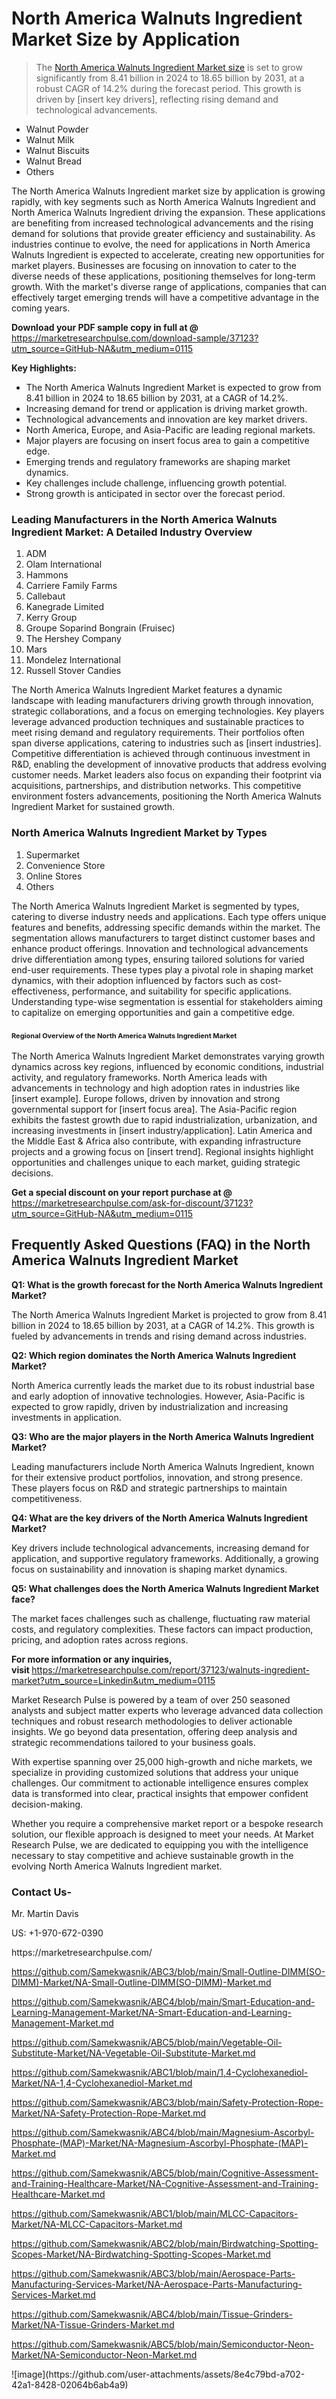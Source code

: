 <h1>North America Walnuts Ingredient Market&nbsp;Size by Application</h1><blockquote><p>The <a href="https://marketresearchpulse.com/download-sample/37123?utm_source=GitHub-NA&amp;utm_medium=0115">North America Walnuts Ingredient Market size</a> is set to grow significantly from 8.41 billion in 2024 to 18.65 billion by 2031, at a robust CAGR of 14.2% during the forecast period. This growth is driven by [insert key drivers], reflecting rising demand and technological advancements.</p></blockquote><ul><li>Walnut Powder<li> Walnut Milk<li> Walnut Biscuits<li> Walnut Bread<li> Others</li></ul><p>The North America Walnuts Ingredient market size by application is growing rapidly, with key segments such as North America Walnuts Ingredient and North America Walnuts Ingredient driving the expansion. These applications are benefiting from increased technological advancements and the rising demand for solutions that provide greater efficiency and sustainability. As industries continue to evolve, the need for applications in North America Walnuts Ingredient is expected to accelerate, creating new opportunities for market players. Businesses are focusing on innovation to cater to the diverse needs of these applications, positioning themselves for long-term growth. With the market's diverse range of applications, companies that can effectively target emerging trends will have a competitive advantage in the coming years.</p><p><strong>Download your PDF sample copy in full at @ </strong><a href="https://marketresearchpulse.com/download-sample/37123?utm_source=GitHub-NA&amp;utm_medium=0115">https://marketresearchpulse.com/download-sample/37123?utm_source=GitHub-NA&amp;utm_medium=0115</a></p><p><strong>Key Highlights: </strong></p><ul><li>The North America Walnuts Ingredient Market is expected to grow from 8.41 billion in 2024 to 18.65 billion by 2031, at a CAGR of 14.2%.</li><li>Increasing demand for trend or application is driving market growth.</li><li>Technological advancements and innovation are key market drivers.</li><li>North America, Europe, and Asia-Pacific are leading regional markets.</li><li>Major players are focusing on insert focus area to gain a competitive edge.</li><li>Emerging trends and regulatory frameworks are shaping market dynamics.</li><li>Key challenges include challenge, influencing growth potential.</li><li>Strong growth is anticipated in sector over the forecast period.</li></ul><h3>Leading Manufacturers in the North America Walnuts Ingredient Market: A Detailed Industry Overview</h3><ol><li>ADM</li><li>Olam International</li><li>Hammons</li><li>Carriere Family Farms</li><li>Callebaut</li><li>Kanegrade Limited</li><li>Kerry Group</li><li>Groupe Soparind Bongrain (Fruisec)</li><li>The Hershey Company</li><li>Mars</li><li>Mondelez International</li><li>Russell Stover Candies</li></ol><div class="flex max-w-full flex-col flex-grow"><div class="min-h-8 text-message flex w-full flex-col items-end gap-2 whitespace-normal break-words [.text-message+&amp;]:mt-5" dir="auto" data-message-author-role="assistant" data-message-id="fd8432e4-4910-450d-b182-61b7bfb0a01f" data-message-model-slug="gpt-4o"><div class="flex w-full flex-col gap-1 empty:hidden first:pt-[3px]"><div class="markdown prose w-full break-words dark:prose-invert light"><p>The North America Walnuts Ingredient Market features a dynamic landscape with leading manufacturers driving growth through innovation, strategic collaborations, and a focus on emerging technologies. Key players leverage advanced production techniques and sustainable practices to meet rising demand and regulatory requirements. Their portfolios often span diverse applications, catering to industries such as [insert industries]. Competitive differentiation is achieved through continuous investment in R&amp;D, enabling the development of innovative products that address evolving customer needs. Market leaders also focus on expanding their footprint via acquisitions, partnerships, and distribution networks. This competitive environment fosters advancements, positioning the North America Walnuts Ingredient Market for sustained growth.</p></div></div></div></div><h3>North America Walnuts Ingredient Market by Types</h3><ol><li>Supermarket<li> Convenience Store<li> Online Stores<li> Others</li></ol><div class="flex max-w-full flex-col flex-grow"><div class="min-h-8 text-message flex w-full flex-col items-end gap-2 whitespace-normal break-words [.text-message+&amp;]:mt-5" dir="auto" data-message-author-role="assistant" data-message-id="084470be-0bb7-4664-bddf-5156b4f41249" data-message-model-slug="gpt-4o-mini"><div class="flex w-full flex-col gap-1 empty:hidden first:pt-[3px]"><div class="markdown prose w-full break-words dark:prose-invert light"><p>The North America Walnuts Ingredient Market is segmented by types, catering to diverse industry needs and applications. Each type offers unique features and benefits, addressing specific demands within the market. The segmentation allows manufacturers to target distinct customer bases and enhance product offerings. Innovation and technological advancements drive differentiation among types, ensuring tailored solutions for varied end-user requirements. These types play a pivotal role in shaping market dynamics, with their adoption influenced by factors such as cost-effectiveness, performance, and suitability for specific applications. Understanding type-wise segmentation is essential for stakeholders aiming to capitalize on emerging opportunities and gain a competitive edge.</p></div></div></div></div><h3><span style="font-size: 11px;">Regional Overview of the North America Walnuts Ingredient Market</span></h3><div class="flex max-w-full flex-col flex-grow"><div class="min-h-8 text-message flex w-full flex-col items-end gap-2 whitespace-normal break-words [.text-message+&amp;]:mt-5" dir="auto" data-message-author-role="assistant" data-message-id="e9038762-ce64-4e30-91c9-9bd413514231" data-message-model-slug="gpt-4o-mini"><div class="flex w-full flex-col gap-1 empty:hidden first:pt-[3px]"><div class="markdown prose w-full break-words dark:prose-invert light"><p>The North America Walnuts Ingredient Market demonstrates varying growth dynamics across key regions, influenced by economic conditions, industrial activity, and regulatory frameworks. North America leads with advancements in technology and high adoption rates in industries like [insert example]. Europe follows, driven by innovation and strong governmental support for [insert focus area]. The Asia-Pacific region exhibits the fastest growth due to rapid industrialization, urbanization, and increasing investments in [insert industry/application]. Latin America and the Middle East &amp; Africa also contribute, with expanding infrastructure projects and a growing focus on [insert trend]. Regional insights highlight opportunities and challenges unique to each market, guiding strategic decisions.</p></div></div></div></div><p><strong>Get a special discount on your report purchase at @ </strong><a href="https://marketresearchpulse.com/ask-for-discount/37123?utm_source=GitHub-NA&amp;utm_medium=0115">https://marketresearchpulse.com/ask-for-discount/37123?utm_source=GitHub-NA&amp;utm_medium=0115</a></p><h2>Frequently Asked Questions (FAQ) in the North America Walnuts Ingredient Market</h2><p><strong>Q1: What is the growth forecast for the North America Walnuts Ingredient Market?</strong></p><p>The North America Walnuts Ingredient Market is projected to grow from 8.41 billion in 2024 to 18.65 billion by 2031, at a CAGR of 14.2%. This growth is fueled by advancements in trends and rising demand across industries.</p><p><strong>Q2: Which region dominates the North America Walnuts Ingredient Market?</strong></p><p>North America currently leads the market due to its robust industrial base and early adoption of innovative technologies. However, Asia-Pacific is expected to grow rapidly, driven by industrialization and increasing investments in application.</p><p><strong>Q3: Who are the major players in the North America Walnuts Ingredient Market?</strong></p><p>Leading manufacturers include North America Walnuts Ingredient, known for their extensive product portfolios, innovation, and strong presence. These players focus on R&amp;D and strategic partnerships to maintain competitiveness.</p><p><strong>Q4: What are the key drivers of the North America Walnuts Ingredient Market?</strong></p><p>Key drivers include technological advancements, increasing demand for application, and supportive regulatory frameworks. Additionally, a growing focus on sustainability and innovation is shaping market dynamics.</p><p><strong>Q5: What challenges does the North America Walnuts Ingredient Market face?</strong></p><p>The market faces challenges such as challenge, fluctuating raw material costs, and regulatory complexities. These factors can impact production, pricing, and adoption rates across regions.</p><p><strong>For more information or any inquiries, visit&nbsp;</strong><a href="https://marketresearchpulse.com/report/37123/walnuts-ingredient-market?utm_source=Linkedin&utm_medium=0115">https://marketresearchpulse.com/report/37123/walnuts-ingredient-market?utm_source=Linkedin&utm_medium=0115</a></p><p>Market Research Pulse is powered by a team of over 250 seasoned analysts and subject matter experts who leverage advanced data collection techniques and robust research methodologies to deliver actionable insights. We go beyond data presentation, offering deep analysis and strategic recommendations tailored to your business goals.</p><p>With expertise spanning over 25,000 high-growth and niche markets, we specialize in providing customized solutions that address your unique challenges. Our commitment to actionable intelligence ensures complex data is transformed into clear, practical insights that empower confident decision-making.</p><p>Whether you require a comprehensive market report or a bespoke research solution, our flexible approach is designed to meet your needs. At Market Research Pulse, we are dedicated to equipping you with the intelligence necessary to stay competitive and achieve sustainable growth in the evolving North America Walnuts Ingredient market.</p><h3><strong>Contact Us-</strong></h3><p>Mr. Martin Davis</p><p>US: +1-970-672-0390</p><p>https://marketresearchpulse.com/</p><p><a href="https://github.com/Samekwasnik/ABC3/blob/main/Small-Outline-DIMM(SO-DIMM)-Market/NA-Small-Outline-DIMM(SO-DIMM)-Market.md">https://github.com/Samekwasnik/ABC3/blob/main/Small-Outline-DIMM(SO-DIMM)-Market/NA-Small-Outline-DIMM(SO-DIMM)-Market.md</a></p><p><a href="https://github.com/Samekwasnik/ABC4/blob/main/Smart-Education-and-Learning-Management-Market/NA-Smart-Education-and-Learning-Management-Market.md">https://github.com/Samekwasnik/ABC4/blob/main/Smart-Education-and-Learning-Management-Market/NA-Smart-Education-and-Learning-Management-Market.md</a></p><p><a href="https://github.com/Samekwasnik/ABC5/blob/main/Vegetable-Oil-Substitute-Market/NA-Vegetable-Oil-Substitute-Market.md">https://github.com/Samekwasnik/ABC5/blob/main/Vegetable-Oil-Substitute-Market/NA-Vegetable-Oil-Substitute-Market.md</a></p><p><a href="https://github.com/Samekwasnik/ABC1/blob/main/1,4-Cyclohexanediol-Market/NA-1,4-Cyclohexanediol-Market.md">https://github.com/Samekwasnik/ABC1/blob/main/1,4-Cyclohexanediol-Market/NA-1,4-Cyclohexanediol-Market.md</a></p><p><a href="https://github.com/Samekwasnik/ABC3/blob/main/Safety-Protection-Rope-Market/NA-Safety-Protection-Rope-Market.md">https://github.com/Samekwasnik/ABC3/blob/main/Safety-Protection-Rope-Market/NA-Safety-Protection-Rope-Market.md</a></p><p><a href="https://github.com/Samekwasnik/ABC4/blob/main/Magnesium-Ascorbyl-Phosphate-(MAP)-Market/NA-Magnesium-Ascorbyl-Phosphate-(MAP)-Market.md">https://github.com/Samekwasnik/ABC4/blob/main/Magnesium-Ascorbyl-Phosphate-(MAP)-Market/NA-Magnesium-Ascorbyl-Phosphate-(MAP)-Market.md</a></p><p><a href="https://github.com/Samekwasnik/ABC5/blob/main/Cognitive-Assessment-and-Training-Healthcare-Market/NA-Cognitive-Assessment-and-Training-Healthcare-Market.md">https://github.com/Samekwasnik/ABC5/blob/main/Cognitive-Assessment-and-Training-Healthcare-Market/NA-Cognitive-Assessment-and-Training-Healthcare-Market.md</a></p><p><a href="https://github.com/Samekwasnik/ABC1/blob/main/MLCC-Capacitors-Market/NA-MLCC-Capacitors-Market.md">https://github.com/Samekwasnik/ABC1/blob/main/MLCC-Capacitors-Market/NA-MLCC-Capacitors-Market.md</a></p><p><a href="https://github.com/Samekwasnik/ABC2/blob/main/Birdwatching-Spotting-Scopes-Market/NA-Birdwatching-Spotting-Scopes-Market.md">https://github.com/Samekwasnik/ABC2/blob/main/Birdwatching-Spotting-Scopes-Market/NA-Birdwatching-Spotting-Scopes-Market.md</a></p><p><a href="https://github.com/Samekwasnik/ABC3/blob/main/Aerospace-Parts-Manufacturing-Services-Market/NA-Aerospace-Parts-Manufacturing-Services-Market.md">https://github.com/Samekwasnik/ABC3/blob/main/Aerospace-Parts-Manufacturing-Services-Market/NA-Aerospace-Parts-Manufacturing-Services-Market.md</a></p><p><a href="https://github.com/Samekwasnik/ABC4/blob/main/Tissue-Grinders-Market/NA-Tissue-Grinders-Market.md">https://github.com/Samekwasnik/ABC4/blob/main/Tissue-Grinders-Market/NA-Tissue-Grinders-Market.md</a></p><p><a href="https://github.com/Samekwasnik/ABC5/blob/main/Semiconductor-Neon-Market/NA-Semiconductor-Neon-Market.md">https://github.com/Samekwasnik/ABC5/blob/main/Semiconductor-Neon-Market/NA-Semiconductor-Neon-Market.md</a></p>
![image](https://github.com/user-attachments/assets/8e4c79bd-a702-42a1-8428-02064b6ab4a9)
